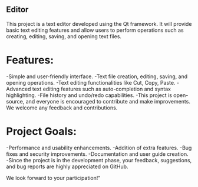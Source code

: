 ## Editor
This project is a text editor developed using the Qt framework. It will provide basic text editing features and allow users to perform operations such as creating, editing, saving, and opening text files.

# Features:

-Simple and user-friendly interface.
-Text file creation, editing, saving, and opening operations.
-Text editing functionalities like Cut, Copy, Paste.
-Advanced text editing features such as auto-completion and syntax highlighting.
-File history and undo/redo capabilities.
-This project is open-source, and everyone is encouraged to contribute and make improvements. We welcome any feedback and contributions.

# Project Goals:

-Performance and usability enhancements.
-Addition of extra features.
-Bug fixes and security improvements.
-Documentation and user guide creation.
-Since the project is in the development phase, your feedback, suggestions, and bug reports are highly appreciated on GitHub.

We look forward to your participation!"
